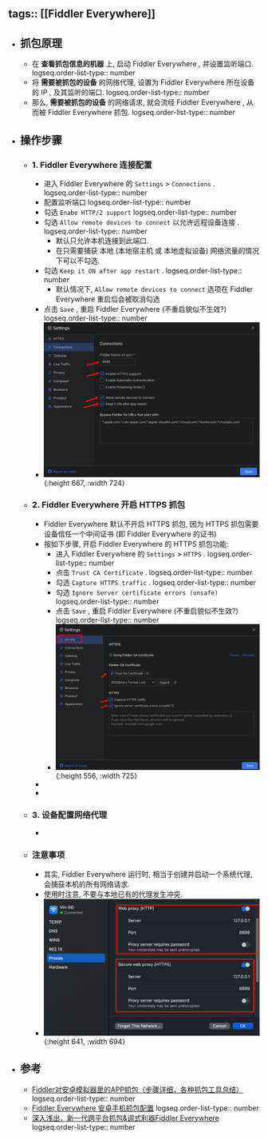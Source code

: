 tags:: [[Fiddler Everywhere]]
---

- ## 抓包原理
	- 在 **查看抓包信息的机器** 上, 启动 Fiddler Everywhere , 并设置监听端口.
	  logseq.order-list-type:: number
	- 将 **需要被抓包的设备** 的网络代理, 设置为 Fiddler Everywhere 所在设备的 IP , 及其监听的端口.
	  logseq.order-list-type:: number
	- 那么, **需要被抓包的设备** 的网络请求, 就会流经 Fiddler Everywhere , 从而被 Fiddler Everywhere 抓包.
	  logseq.order-list-type:: number
- ## 操作步骤
	- ### 1. Fiddler Everywhere 连接配置
		- 进入 Fiddler Everywhere 的 `Settings` > `Connections` .
		  logseq.order-list-type:: number
		- 配置监听端口
		  logseq.order-list-type:: number
		- 勾选 `Enabe HTTP/2 support`
		  logseq.order-list-type:: number
		- 勾选 `Allow remote devices to connect` 以允许远程设备连接 .
		  logseq.order-list-type:: number
			- 默认只允许本机连接到此端口.
			- 在只需要捕获 本地 (本地宿主机 或 本地虚拟设备) 网络流量的情况下可以不勾选.
		- 勾选 `Keep it ON after app restart` .
		  logseq.order-list-type:: number
			- 默认情况下, `Allow remote devices to connect` 选项在 Fiddler Everywhere 重启后会被取消勾选
		- 点击 `Save` , 重启 Fiddler Everywhere (不重启貌似不生效?)
		  logseq.order-list-type:: number
		- ![image.png](../assets/image_1761386762329_0.png){:height 687, :width 724}
	- ### 2. Fiddler Everywhere 开启 HTTPS 抓包
		- Fiddler Everywhere 默认不开启 HTTPS 抓包, 因为 HTTPS 抓包需要设备信任一个中间证书 (即 Fiddler Everywhere 的证书)
		- 按如下步骤, 开启 Fiddler Everywhere 的 HTTPS 抓包功能:
			- 进入 Fiddler Everywhere 的 `Settings` > `HTTPS` .
			  logseq.order-list-type:: number
			- 点击 `Trust CA Certificate` .
			  logseq.order-list-type:: number
			- 勾选 `Capture HTTPS traffic` .
			  logseq.order-list-type:: number
			- 勾选 `Ignore Server certificate errors (unsafe)`
			  logseq.order-list-type:: number
			- 点击 `Save` , 重启 Fiddler Everywhere (不重启貌似不生效?)
			  logseq.order-list-type:: number
			- ![image.png](../assets/image_1761387225812_0.png){:height 556, :width 725}
		-
		-
	- ### 3. 设备配置网络代理
		-
	- ### 注意事项
		- 其实, Fiddler Everywhere 运行时, 相当于创建并启动一个系统代理, 会捕获本机的所有网络请求.
		- 使用时注意, 不要与本地已有的代理发生冲突.
		- ![image.png](../assets/image_1761387623486_0.png){:height 641, :width 694}
- ## 参考
	- [Fiddler对安卓模拟器里的APP抓包（步骤详细，各种抓包工具总结）](https://blog.csdn.net/Fiverya/article/details/120325676)
	  logseq.order-list-type:: number
	- [Fiddler Everywhere 安卓手机抓包配置](https://blog.csdn.net/taowen0315/article/details/122879569)
	  logseq.order-list-type:: number
	- [深入浅出，新一代跨平台抓包&调式利器Fiddler Everywhere](https://www.cnblogs.com/taylorshi/p/14494906.html)
	  logseq.order-list-type:: number